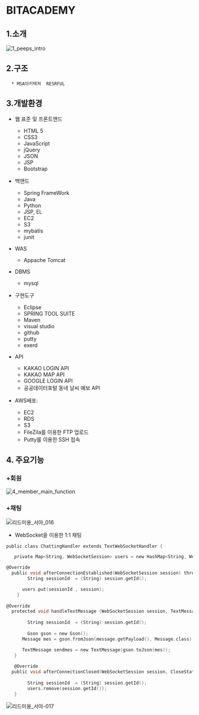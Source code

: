 
# BITACADEMY 

## 1.소개

![1_peeps_intro](https://user-images.githubusercontent.com/71624723/110078703-7b930d80-7dcb-11eb-98ab-476979fb197d.png)

## 2.구조 
      * MSA아키텍처  RESRFUL
      
## 3.개발환경
  
  * 웹 표준 및 프론트앤드 
   
    *  HTML 5
    *  CSS3
    * JavaScript
    * jQuery
    * JSON
    * JSP
    * Bootstrap
    
  * 백앤드
    * Spring FrameWork
    * Java
    * Python
    *  JSP, EL
    *  EC2
    *  S3
    *  mybatis
    *  junit
  
  * WAS
    * Appache Tomcat
  
  * DBMS
    * mysql
    
  * 구현도구
    * Eclipse 
    * SPRING TOOL SUITE 
    * Maven
    * visual studio
    * github
    * putty
    * exerd
  
  * API
    * KAKAO LOGIN API
    * KAKAO MAP API
    * GOOGLE LOGIN API 
    * 공공데이터포털 동네 날씨 예보 API
   
  * AWS배포: 
    
    * EC2
    * RDS
    * S3 
    * FileZila를 이용한 FTP 업로드
    * Putty를 이용한 SSH 접속

  ## 4. 주요기능
  ### +회원
  ![4_member_main_function](https://user-images.githubusercontent.com/71624723/110081257-01fd1e80-7dcf-11eb-91db-2d8dd63eb037.png)
  
  
  ### +채팅
  ![리드미용_서아_016](https://user-images.githubusercontent.com/71997900/110234427-bf257d00-7f6d-11eb-9a21-794f15caf856.png)
  + WebSocket을 이용한 1:1 채팅 
  ```c
  public class ChattingHandler extends TextWebSocketHandler {
  
     private Map<String, WebSocketSession> users = new HashMap<String, WebSocketSession>();
  
  @Override
	public void afterConnectionEstablished(WebSocketSession session) throws Exception {
          String sessionId  = (String) session.getId();

		users.put(sessionId , session);
      }
      
  @Override
	protected void handleTextMessage (WebSocketSession session, TextMessage message) throws Exception { 
     
          String sessionId  = (String) session.getId();
          
          Gson gson = new Gson();
		Message mes = gson.fromJson(message.getPayload(), Message.class);

		TextMessage sendmes = new TextMessage(gson.toJson(mes));
     }
     
     @Override
	public void afterConnectionClosed(WebSocketSession session, CloseStatus status) throws Exception {
     
          String sessionId  = (String) session.getId(); 
          users.remove(session.getId());
     }
  ```

  ![리드미용_서아-017](https://user-images.githubusercontent.com/71997900/110233973-2261e000-7f6b-11eb-822b-ed38fd7de860.png)


  
 
